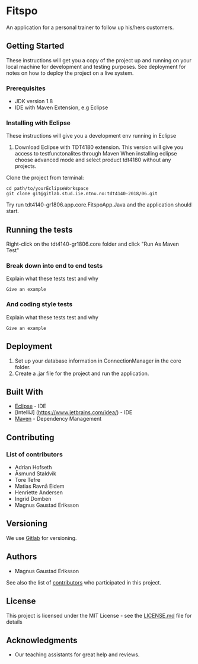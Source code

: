 # Fitspo

An application for a personal trainer to follow up his/hers customers.

## Getting Started

These instructions will get you a copy of the project up and running on your local machine for development and testing purposes. See deployment for notes on how to deploy the project on a live system.

### Prerequisites
- JDK version 1.8
- IDE with Maven Extension, e.g Eclipse


### Installing with Eclipse
These instructions will give you a development env running in Eclipse
1. Download Eclipse with TDT4180 extension. This version will give you access to testfunctonalites through Maven
When installing eclipse choose advanced mode and select product tdt4180 without any projects.


Clone the project from terminal:
```
cd path/to/yourEclipseWorkspace
git clone git@gitlab.stud.iie.ntnu.no:tdt4140-2018/06.git
```

Try run tdt4140-gr1806.app.core.FitspoApp.Java and the application should start.

## Running the tests
Right-click on the tdt4140-gr1806.core folder and click "Run As Maven Test"

### Break down into end to end tests

Explain what these tests test and why

```
Give an example
```

### And coding style tests

Explain what these tests test and why

```
Give an example
```

## Deployment
1. Set up your database information in ConnectionManager in the core folder.
2. Create a .jar file for the project and run the application.

## Built With
* [Eclipse](https://www.eclipse.org/) - IDE
* [IntelliJ] (https://www.jetbrains.com/idea/) - IDE
* [Maven](https://maven.apache.org/) - Dependency Management

## Contributing


### List of contributors
- Adrian Hofseth
- Åsmund Staldvik
- Tore Tefre
- Matias Ravnå Eidem
- Henriette Andersen
- Ingrid Domben
- Magnus Gaustad Eriksson


## Versioning

We use [Gitlab](https://about.gitlab.com/) for versioning.

## Authors

* Magnus Gaustad Eriksson

See also the list of [contributors](https://gitlab.stud.iie.ntnu.no/tdt4140-2018/06/graphs/master) who participated in this project.

## License

This project is licensed under the MIT License - see the [LICENSE.md](https://gitlab.stud.iie.ntnu.no/tdt4140-2018/06/blob/master/LICENSE) file for details

## Acknowledgments

* Our teaching assistants for great help and reviews.
